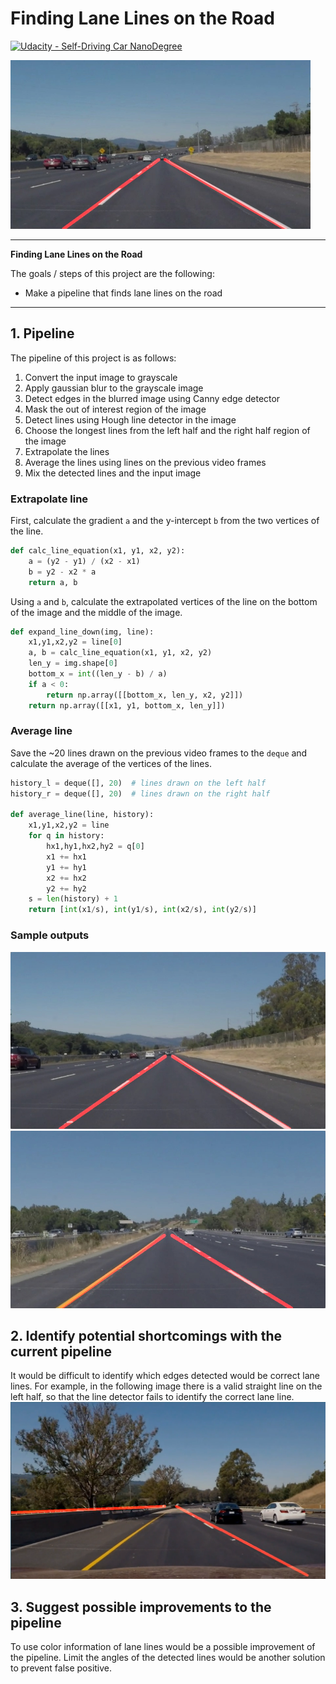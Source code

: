 # **Finding Lane Lines on the Road** 
[![Udacity - Self-Driving Car NanoDegree](https://s3.amazonaws.com/udacity-sdc/github/shield-carnd.svg)](http://www.udacity.com/drive)

<img src="test_images_output/out_solidWhiteCurve.jpg" width="480" alt="Combined Image" />

---

**Finding Lane Lines on the Road**

The goals / steps of this project are the following:
* Make a pipeline that finds lane lines on the road


[//]: # (Image References)

[image2]: ./test_images_output/out_solidWhiteRight.jpg "result2"
[image5]: ./test_images_output/out_solidYellowLeft.jpg "result5"
[short1]: ./test_images_output/short1.png "short1"

---

## 1. Pipeline
The pipeline of this project is as follows:
1. Convert the input image to grayscale
1. Apply gaussian blur to the grayscale image
1. Detect edges in the blurred image using Canny edge detector
1. Mask the out of interest region of the image
1. Detect lines using Hough line detector in the image
1. Choose the longest lines from the left half and the right half region of the image
1. Extrapolate the lines
1. Average the lines using lines on the previous video frames
1. Mix the detected lines and the input image

### Extrapolate line
First, calculate the gradient `a` and the y-intercept `b` from the two vertices of the line.
```python
def calc_line_equation(x1, y1, x2, y2):
    a = (y2 - y1) / (x2 - x1)
    b = y2 - x2 * a
    return a, b
```
Using `a` and `b`, calculate the extrapolated vertices of the line on the bottom of the image and the middle of the image.
```python
def expand_line_down(img, line):
    x1,y1,x2,y2 = line[0]
    a, b = calc_line_equation(x1, y1, x2, y2)
    len_y = img.shape[0]
    bottom_x = int((len_y - b) / a)
    if a < 0:
        return np.array([[bottom_x, len_y, x2, y2]])
    return np.array([[x1, y1, bottom_x, len_y]])
```

### Average line
Save the ~20 lines drawn on the previous video frames to the `deque` and calculate the average of the vertices of the lines.
```python
history_l = deque([], 20)  # lines drawn on the left half
history_r = deque([], 20)  # lines drawn on the right half

def average_line(line, history):
    x1,y1,x2,y2 = line
    for q in history:
        hx1,hy1,hx2,hy2 = q[0]
        x1 += hx1
        y1 += hy1
        x2 += hx2
        y2 += hy2
    s = len(history) + 1
    return [int(x1/s), int(y1/s), int(x2/s), int(y2/s)]
```

### Sample outputs
![Result image 1][image2] ![Result image 2][image5]

## 2. Identify potential shortcomings with the current pipeline
It would be difficult to identify which edges detected would be correct lane lines. For example, in the following image there is a valid straight line on the left half, so that the line detector fails to identify the correct lane line.
![false positive image 1][short1]


## 3. Suggest possible improvements to the pipeline

To use color information of lane lines would be a possible improvement of the pipeline. Limit the angles of the detected lines would be another solution to prevent false positive.
